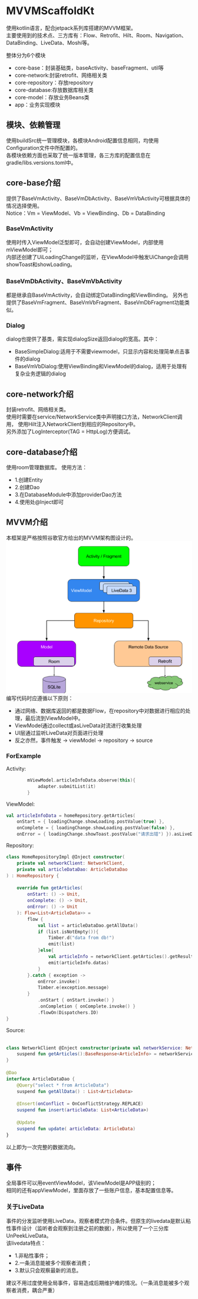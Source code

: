 # MVVMScaffoldKt
使用kotlin语言，配合jetpack系列库搭建的MVVM框架。  
主要使用到的技术点、三方库有：Flow、Retrofit、Hilt、Room、Navigation、DataBinding、LiveData、Moshi等。

整体分为6个模块
- core-base：封装基础类，baseActivity、baseFragment、util等
- core-network:封装retrofit、网络相关类
- core-repository：存放repository
- core-database:存放数据库相关类
- core-model：存放业务Beans类
- app：业务实现模块

## 模块、依赖管理
使用buildSrc统一管理模块，各模块Android配置信息相同，均使用Configuration文件中所配置的。  
各模块依赖方面也采取了统一版本管理，各三方库的配置信息在gradle/libs.versions.toml中。

## core-base介绍
提供了BaseVmActivity、BaseVmDbActivity、BaseVmVbActivity可根据具体的情况选择使用。  
Notice：Vm = ViewModel、Vb = ViewBinding、Db = DataBinding

### BaseVmActivity
使用时传入ViewModel泛型即可，会自动创建ViewModel，内部使用mViewModel即可；  
内部还创建了UiLoadingChange的监听，在ViewModel中触发UiChange会调用showToast和showLoading。  

### BaseVmDbActivity、BaseVmVbActivity
都是继承自BaseVmActivity，会自动绑定DataBinding和ViewBinding。
另外也提供了BaseVmFragment、BaseVmVbFragment、BaseVmDbFragment功能类似。

### Dialog
dialog也提供了基类，需实现dialogSize返回dialog的宽高。其中：  
- BaseSimpleDialog:适用于不需要viewmodel，只显示内容和处理简单点击事件的dialog
- BaseVmVbDialog:使用ViewBinding和ViewModel的dialog，适用于处理有复杂业务逻辑的dialog

## core-network介绍
封装retrofit、网络相关类。  
使用时需要在service/NetworkService类中声明接口方法，NetworkClient调用，
使用Hilt注入NetworkClient到相应的Repository中。    
另外添加了LogInterceptor(TAG = HttpLog)方便调试。

## core-database介绍
使用room管理数据库。
使用方法：  
- 1.创建Entity
- 2.创建Dao
- 3.在DatabaseModule中添加providerDao方法
- 4.使用处@Inject即可

## MVVM介绍
本框架是严格按照谷歌官方给出的MVVM架构图设计的。  
![](./img/mvvm.png)
编写代码时应遵循以下原则：  
- 通过网络、数据库返回的都是数据Flow，在repository中对数据进行相应的处理，最后流到ViewModel中。    
- ViewModel通过collect或asLiveData对流进行收集处理
- UI层通过监听LiveData对页面进行处理
- 反之亦然，事件触发 -> viewModel -> repository -> source  

### ForExample

Activity:  
```kotlin
        mViewModel.articleInfoData.observe(this){
            adapter.submitList(it)
        }
```

ViewModel:  
```kotlin
val articleInfoData = homeRepository.getArticles(
    onStart = { loadingChange.showLoading.postValue(true) },
    onComplete = { loadingChange.showLoading.postValue(false) },
    onError = { loadingChange.showToast.postValue("请求出错") }).asLiveData()
```

Repository:
```kotlin
class HomeRepositoryImpl @Inject constructor(
    private val networkClient: NetworkClient,
    private val articleDataDao: ArticleDataDao
) : HomeRepository {

    override fun getArticles(
        onStart: () -> Unit,
        onComplete: () -> Unit,
        onError: () -> Unit
    ): Flow<List<ArticleData>> =
        flow {
            val list = articleDataDao.getAllData()
            if (list.isNotEmpty()){
                Timber.d("data from db!")
                emit(list)
            }else{
                val articleInfo = networkClient.getArticles().getResult()
                emit(articleInfo.datas)
            }
        }.catch { exception ->
            onError.invoke()
            Timber.e(exception.message)
        }
            .onStart { onStart.invoke() }
            .onCompletion { onComplete.invoke() }
            .flowOn(Dispatchers.IO)
}
```

Source:
```kotlin

class NetworkClient @Inject constructor(private val networkService: NetworkService){
    suspend fun getArticles():BaseResponse<ArticleInfo> = networkService.getArticlesList()
}

@Dao
interface ArticleDataDao {
    @Query("select * from ArticleData")
    suspend fun getAllData() : List<ArticleData>

    @Insert(onConflict = OnConflictStrategy.REPLACE)
    suspend fun insert(articleData: List<ArticleData>)

    @Update
    suspend fun update( articleData: ArticleData)
}

```

以上即为一次完整的数据流向。

## 事件
全局事件可以用eventViewModel，该ViewModel是APP级别的；  
相同的还有appViewModel，里面存放了一些账户信息，基本配置信息等。

### 关于LiveData
事件的分发监听使用LiveData，观察者模式符合条件。但原生的livedata是默认粘性事件设计（监听者会观察到注册之前的数据），所以使用了一个三分库UnPeekLiveData。  
该livedata特点：
- 1.非粘性事件；
- 2.一条消息能被多个观察者消费；
- 3.默认只会观察最新的消息。

建议不用过度使用全局事件，容易造成后期维护难的情况。（一条消息能被多个观察者消费，耦合严重）






